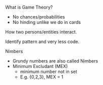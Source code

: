 What is Game Theory?
- No chances/probabilities
- No hinding unlike we do in cards

How two persons/entities interact.

Identify pattern and very less code.

Nimbers
- Grundy numbers are also called Nimbers
- Minimum Excludant (MEX)
  - minimum number not in set
  - E.g. {0,2,3}, MEX = 1

